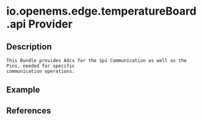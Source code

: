 # io.openems.edge.temperatureBoard.api Provider

## Description
    This Bundle provides Adcs for the Spi Communication as well as the Pins, needed for specific 
    communication operations.

## Example

## References

